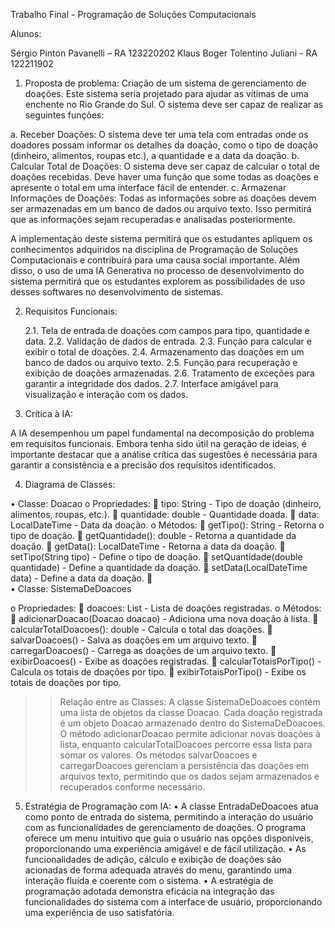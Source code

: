 Trabalho Final - Programação de Soluções Computacionais

Alunos:

Sérgio Pinton Pavanelli – RA 123220202
Klaus Boger Tolentino Juliani - RA 122211902


1.	Proposta de problema:
Criação de um sistema de gerenciamento de doações. Este sistema seria projetado para ajudar as vítimas de uma enchente no Rio Grande do Sul. O sistema deve ser capaz de realizar as seguintes funções:

a.	Receber Doações: O sistema deve ter uma tela com entradas onde os doadores possam informar os detalhes da doação, como o tipo de doação (dinheiro, alimentos, roupas etc.), a quantidade e a data da doação.
b.	Calcular Total de Doações: O sistema deve ser capaz de calcular o total de doações recebidas. Deve haver uma função que some todas as doações e apresente o total em uma interface fácil de entender.
c.	Armazenar Informações de Doações: Todas as informações sobre as doações devem ser armazenadas em um banco de dados ou arquivo texto. Isso permitirá que as informações sejam recuperadas e analisadas posteriormente.

A implementação deste sistema permitirá que os estudantes apliquem os conhecimentos adquiridos na disciplina de Programação de Soluções Computacionais e contribuirá para uma causa social importante. Além disso, o uso de uma IA Generativa no processo de desenvolvimento do sistema permitirá que os estudantes explorem as possibilidades de uso desses softwares no desenvolvimento de sistemas.



2.	Requisitos Funcionais: 

    2.1. Tela de entrada de doações com campos para tipo, quantidade e data.
    2.2. Validação de dados de entrada.
    2.3. Função para calcular e exibir o total de doações.
    2.4. Armazenamento das doações em um banco de dados ou arquivo texto.
    2.5. Função para recuperação e exibição de doações armazenadas.
    2.6. Tratamento de exceções para garantir a integridade dos dados.
    2.7. Interface amigável para visualização e interação com os dados.




3.	Crítica à IA:

A IA desempenhou um papel fundamental na decomposição do problema em requisitos funcionais. Embora tenha sido útil na geração de ideias, é importante destacar que a análise crítica das sugestões é necessária para garantir a consistência e a precisão dos requisitos identificados.

4.	Diagrama de Classes:


•	Classe: Doacao
o	Propriedades:
	tipo: String - Tipo de doação (dinheiro, alimentos, roupas, etc.).
	quantidade: double - Quantidade doada.
	data: LocalDateTime - Data da doação.
o	Métodos:
	getTipo(): String - Retorna o tipo de doação.
	getQuantidade(): double - Retorna a quantidade da doação.
	getData(): LocalDateTime - Retorna a data da doação.
	setTipo(String tipo) - Define o tipo de doação.
	setQuantidade(double quantidade) - Define a quantidade da doação.
	setData(LocalDateTime data) - Define a data da doação.
	
•	Classe: SistemaDeDoacoes

o	Propriedades:
	doacoes: List<Doacao> - Lista de doações registradas.
o	Métodos:
	adicionarDoacao(Doacao doacao) - Adiciona uma nova doação à lista.
	calcularTotalDoacoes(): double - Calcula o total das doações.
	salvarDoacoes() - Salva as doações em um arquivo texto.
	carregarDoacoes() - Carrega as doações de um arquivo texto.
	exibirDoacoes() - Exibe as doações registradas.
	calcularTotaisPorTipo() - Calcula os totais de doações por tipo.
	exibirTotaisPorTipo() - Exibe os totais de doações por tipo.

>> Relação entre as Classes:
A classe SistemaDeDoacoes contém uma lista de objetos da classe Doacao. Cada doação registrada é um objeto Doacao armazenado dentro do SistemaDeDoacoes. O método adicionarDoacao permite adicionar novas doações à lista, enquanto calcularTotalDoacoes percorre essa lista para somar os valores. Os métodos salvarDoacoes e carregarDoacoes gerenciam a persistência das doações em arquivos texto, permitindo que os dados sejam armazenados e recuperados conforme necessário.




5. Estratégia de Programação com IA:
•	A classe EntradaDeDoacoes atua como ponto de entrada do sistema, permitindo a interação do usuário com as funcionalidades de gerenciamento de doações. O programa oferece um menu intuitivo que guia o usuário nas opções disponíveis, proporcionando uma experiência amigável e de fácil utilização.
•	As funcionalidades de adição, cálculo e exibição de doações são acionadas de forma adequada através do menu, garantindo uma interação fluída e coerente com o sistema.
•	A estratégia de programação adotada demonstra eficácia na integração das funcionalidades do sistema com a interface de usuário, proporcionando uma experiência de uso satisfatória.



